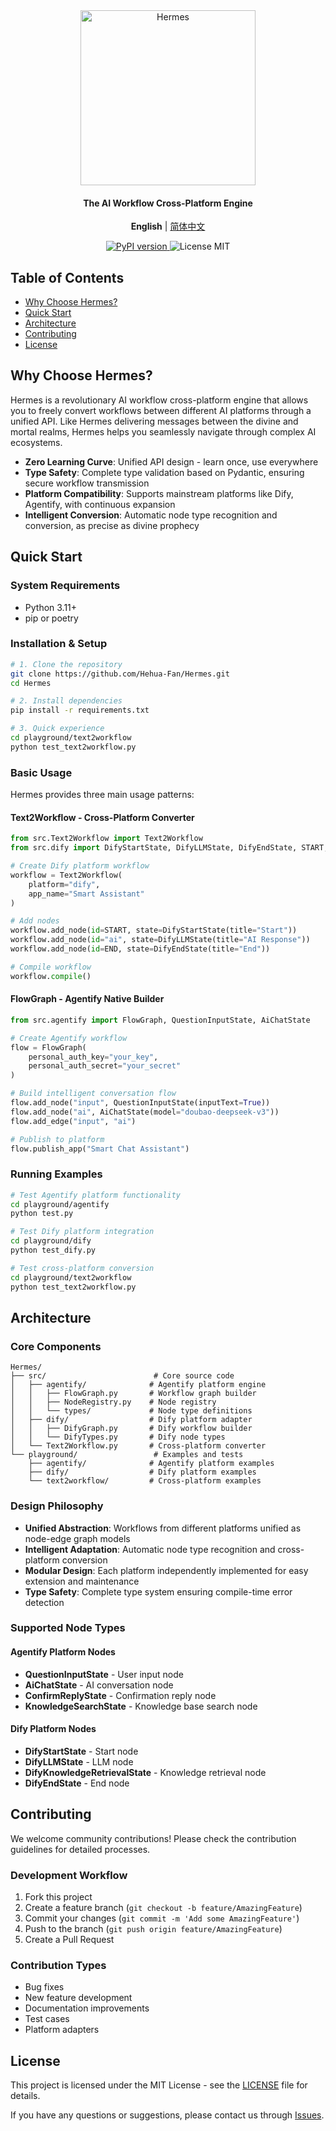 <div align="center">

<img src="https://img.shields.io/badge/-Hermes-FFD700?style=for-the-badge&labelColor=FF6B35&color=FFD700&logoColor=white" alt="Hermes" width="280"/>


<h4>The AI Workflow Cross-Platform Engine</h4>

**English** | [简体中文](README-CN.md)

<a href="https://pypi.org/project/hermes">
  <picture>
    <source media="(prefers-color-scheme: dark)" srcset="https://img.shields.io/pypi/v/hermes.svg?style=for-the-badge" />
    <img alt="PyPI version" src="https://img.shields.io/pypi/v/hermes.svg?style=for-the-badge" />
  </picture>
</a>
<picture>
  <source media="(prefers-color-scheme: dark)" srcset="media/dark_license.svg" />
  <img alt="License MIT" src="media/light_license.svg" />
</picture>

</div>

## Table of Contents

- [Why Choose Hermes?](#why-choose-hermes)
- [Quick Start](#quick-start)
- [Architecture](#architecture)
- [Contributing](#contributing)
- [License](#license)

## Why Choose Hermes?

Hermes is a revolutionary AI workflow cross-platform engine that allows you to freely convert workflows between different AI platforms through a unified API. Like Hermes delivering messages between the divine and mortal realms, Hermes helps you seamlessly navigate through complex AI ecosystems.

- **Zero Learning Curve**: Unified API design - learn once, use everywhere
- **Type Safety**: Complete type validation based on Pydantic, ensuring secure workflow transmission
- **Platform Compatibility**: Supports mainstream platforms like Dify, Agentify, with continuous expansion
- **Intelligent Conversion**: Automatic node type recognition and conversion, as precise as divine prophecy

## Quick Start

### System Requirements
- Python 3.11+
- pip or poetry

### Installation & Setup

```bash
# 1. Clone the repository
git clone https://github.com/Hehua-Fan/Hermes.git
cd Hermes

# 2. Install dependencies
pip install -r requirements.txt

# 3. Quick experience
cd playground/text2workflow
python test_text2workflow.py
```

### Basic Usage

Hermes provides three main usage patterns:

#### Text2Workflow - Cross-Platform Converter
```python
from src.Text2Workflow import Text2Workflow
from src.dify import DifyStartState, DifyLLMState, DifyEndState, START, END

# Create Dify platform workflow
workflow = Text2Workflow(
    platform="dify",
    app_name="Smart Assistant"
)

# Add nodes
workflow.add_node(id=START, state=DifyStartState(title="Start"))
workflow.add_node(id="ai", state=DifyLLMState(title="AI Response"))
workflow.add_node(id=END, state=DifyEndState(title="End"))

# Compile workflow
workflow.compile()
```

#### FlowGraph - Agentify Native Builder
```python
from src.agentify import FlowGraph, QuestionInputState, AiChatState

# Create Agentify workflow
flow = FlowGraph(
    personal_auth_key="your_key",
    personal_auth_secret="your_secret"
)

# Build intelligent conversation flow
flow.add_node("input", QuestionInputState(inputText=True))
flow.add_node("ai", AiChatState(model="doubao-deepseek-v3"))
flow.add_edge("input", "ai")

# Publish to platform
flow.publish_app("Smart Chat Assistant")
```

### Running Examples

```bash
# Test Agentify platform functionality
cd playground/agentify
python test.py

# Test Dify platform integration
cd playground/dify
python test_dify.py

# Test cross-platform conversion
cd playground/text2workflow
python test_text2workflow.py
```

## Architecture

### Core Components

```
Hermes/
├── src/                        # Core source code
│   ├── agentify/              # Agentify platform engine
│   │   ├── FlowGraph.py       # Workflow graph builder
│   │   ├── NodeRegistry.py    # Node registry
│   │   └── types/             # Node type definitions
│   ├── dify/                  # Dify platform adapter
│   │   ├── DifyGraph.py       # Dify workflow builder
│   │   └── DifyTypes.py       # Dify node types
│   └── Text2Workflow.py       # Cross-platform converter
└── playground/                 # Examples and tests
    ├── agentify/              # Agentify platform examples
    ├── dify/                  # Dify platform examples
    └── text2workflow/         # Cross-platform examples
```

### Design Philosophy

- **Unified Abstraction**: Workflows from different platforms unified as node-edge graph models
- **Intelligent Adaptation**: Automatic node type recognition and cross-platform conversion
- **Modular Design**: Each platform independently implemented for easy extension and maintenance
- **Type Safety**: Complete type system ensuring compile-time error detection

### Supported Node Types

#### Agentify Platform Nodes
- **QuestionInputState** - User input node
- **AiChatState** - AI conversation node
- **ConfirmReplyState** - Confirmation reply node
- **KnowledgeSearchState** - Knowledge base search node

#### Dify Platform Nodes
- **DifyStartState** - Start node
- **DifyLLMState** - LLM node
- **DifyKnowledgeRetrievalState** - Knowledge retrieval node
- **DifyEndState** - End node

## Contributing

We welcome community contributions! Please check the contribution guidelines for detailed processes.

### Development Workflow
1. Fork this project
2. Create a feature branch (`git checkout -b feature/AmazingFeature`)
3. Commit your changes (`git commit -m 'Add some AmazingFeature'`)
4. Push to the branch (`git push origin feature/AmazingFeature`)
5. Create a Pull Request

### Contribution Types
- Bug fixes
- New feature development
- Documentation improvements
- Test cases
- Platform adapters

## License

This project is licensed under the MIT License - see the [LICENSE](LICENSE) file for details.

If you have any questions or suggestions, please contact us through [Issues](https://github.com/Hehua-Fan/Hermes/issues).